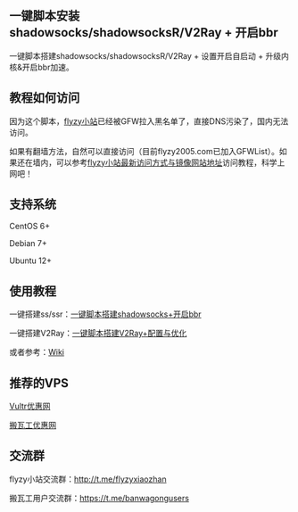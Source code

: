 一键脚本安装shadowsocks/shadowsocksR/V2Ray + 开启bbr
---

一键脚本搭建shadowsocks/shadowsocksR/V2Ray + 设置开启自启动 + 升级内核&开启bbr加速。

## 教程如何访问
因为这个脚本，[flyzy小站](https://www.flyzy2005.com)已经被GFW拉入黑名单了，直接DNS污染了，国内无法访问。

如果有翻墙方法，自然可以直接访问（目前flyzy2005.com已加入GFWList）。如果还在墙内，可以参考[flyzy小站最新访问方式与镜像网站地址](https://flyzyblog.com/way-to-flyzy2005/)访问教程，科学上网吧！

## 支持系统
CentOS 6+

Debian 7+

Ubuntu 12+

## 使用教程
一键搭建ss/ssr：[一键脚本搭建shadowsocks+开启bbr](https://www.flyzy2005.com/fan-qiang/shadowsocks/install-shadowsocks-in-one-command/)

一键搭建V2Ray：[一键脚本搭建V2Ray+配置与优化](https://www.flyzy2005.com/v2ray/how-to-build-v2ray/)

或者参考：[Wiki](https://github.com/flyzy2005/ss-fly/wiki)

## 推荐的VPS
[Vultr优惠网](https://www.vultryhw.cn/)

[搬瓦工优惠网](https://www.bwgyhw.cn/)

## 交流群
flyzy小站交流群：http://t.me/flyzyxiaozhan

搬瓦工用户交流群：https://t.me/banwagongusers
